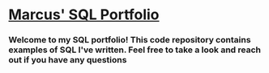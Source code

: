 # <ins>Marcus' SQL Portfolio</ins>

### Welcome to my SQL portfolio! This code repository contains examples of SQL I've written. Feel free to take a look and reach out if you have any questions
